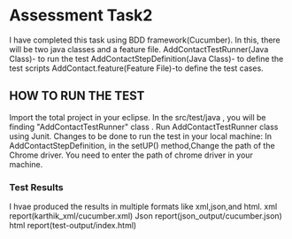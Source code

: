 # Assessment Task2
I have completed this task using BDD framework(Cucumber).
In this, there will be two java classes and a feature file. 
    AddContactTestRunner(Java Class)- to run the test
    AddContactStepDefinition(Java Class)- to define the test scripts 
    AddContact.feature(Feature File)-to define the test cases.
## HOW TO RUN THE TEST
Import the total project in your eclipse.
In the src/test/java , you will be finding "AddContactTestRunner" class .
Run AddContactTestRunner class using Junit.
Changes to be done to run the test in your local machine:
    In AddContactStepDefinition, in the setUP() method,Change the path of the Chrome driver. 
    You need to enter the path of chrome driver in your machine.

### Test Results
I hvae produced the results in multiple formats like xml,json,and html.
xml report(karthik_xml/cucumber.xml)
Json report(json_output/cucumber.json)
html report(test-output/index.html)


